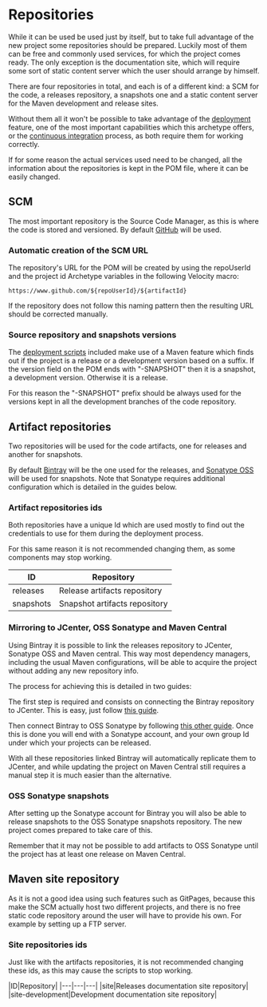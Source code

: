 # Repositories

While it can be used be used just by itself, but to take full advantage of the new project some repositories should be prepared. Luckily most of them can be free and commonly used services, for which the project comes ready. The only exception is the documentation site, which will require some sort of static content server which the user should arrange by himself.

There are four repositories in total, and each is of a different kind: a SCM for the code, a releases repository, a snapshots one and a static content server for the Maven development and release sites.

Without them all it won't be possible to take advantage of the [deployment][deployment-section] feature, one of the most important capabilities which this archetype offers, or the [continuous integration][travis-section] process, as both require them for working correctly.

If for some reason the actual services used need to be changed, all the information about the repositories is kept in the POM file, where it can be easily changed.

## SCM

The most important repository is the Source Code Manager, as this is where the code is stored and versioned. By default [GitHub][github] will be used.

### Automatic creation of the SCM URL

The repository's URL for the POM will be created by using the repoUserId and the project id Archetype variables in the following Velocity macro:

```
https://www.github.com/${repoUserId}/${artifactId}
```

If the repository does not follow this naming pattern then the resulting URL should be corrected manually.

### Source repository and snapshots versions

The [deployment scripts][deployment-scripts-section] included make use of a Maven feature which finds out if the project is a release or a development version based on a suffix. If the version field on the POM ends with "-SNAPSHOT" then it is a snapshot, a development version. Otherwise it is a release.

For this reason the "-SNAPSHOT" prefix should be always used for the versions kept in all the development branches of the code repository.

## Artifact repositories

Two repositories will be used for the code artifacts, one for releases and another for snapshots.

By default [Bintray][bintray] will be the one used for the releases, and [Sonatype OSS][sonatype] will be used for snapshots. Note that Sonatype requires additional configuration which is detailed in the guides below.

### Artifact repositories ids

Both repositories have a unique Id which are used mostly to find out the credentials to use for them during the deployment process.

For this same reason it is not recommended changing them, as some components may stop working.

|ID|Repository|
|---|---|
|releases|Release artifacts repository|
|snapshots|Snapshot artifacts repository|

### Mirroring to JCenter, OSS Sonatype and Maven Central

Using Bintray it is possible to link the releases repository to JCenter, Sonatype OSS and Maven central. This way most dependency managers, including the usual Maven configurations, will be able to acquire the project without adding any new repository info.

The process for achieving this is detailed in two guides:

The first step is required and consists on connecting the Bintray repository to JCenter. This is easy, just follow [this guide][jcenter-guide].

Then connect Bintray to OSS Sonatype by following [this other guide][sonatype-guide]. Once this is done you will end with a Sonatype account, and your own group Id under which your projects can be released.

With all these repositories linked Bintray will automatically replicate them to JCenter, and while updating the project on Maven Central still requires a manual step it is much easier than the alternative.

### OSS Sonatype snapshots

After setting up the Sonatype account for Bintray you will also be able to release snapshots to the OSS Sonatype snapshots repository. The new project comes prepared to take care of this.

Remember that it may not be possible to add artifacts to OSS Sonatype until the project has at least one release on Maven Central.

## Maven site repository

As it is not a good idea using such features such as GitPages, because this make the SCM actually host two different projects, and there is no free static code repository around the user will have to provide his own. For example by setting up a FTP server.

### Site repositories ids

Just like with the artifacts repositories, it is not recommended changing these ids, as this may cause the scripts to stop working.

|ID|Repository|
|---|---|---|
|site|Releases documentation site repository|
|site-development|Development documentation site repository|

[github]: https://github.com/
[bintray]: https://bintray.com/
[sonatype]: https://oss.sonatype.org/

[travis-section]: ./travis.html
[deployment-section]: ./deployment.html
[deployment-scripts-section]: ./deployment.html#Scripts

[jcenter-guide]: https://bintray.com/docs/usermanual/uploads/uploads_includingyourpackagesinjcenter.html
[sonatype-guide]: http://blog.bintray.com/2014/02/11/bintray-as-pain-free-gateway-to-maven-central/
